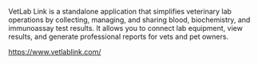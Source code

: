 VetLab Link is a standalone application that simplifies veterinary lab operations by collecting, managing, and sharing blood, biochemistry, and immunoassay test results. It allows you to connect lab equipment, view results, and generate professional reports for vets and pet owners.

https://www.vetlablink.com/
